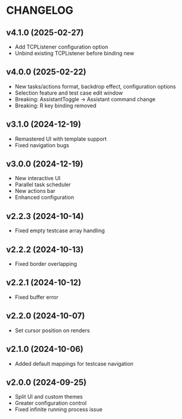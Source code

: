 # CHANGELOG

## v4.1.0 (2025-02-27)
- Add TCPListener configuration option
- Unbind existing TCPListener before binding new

## v4.0.0 (2025-02-22)
- New tasks/actions format, backdrop effect, configuration options
- Selection feature and test case edit window
- Breaking: AssistantToggle → Assistant command change
- Breaking: R key binding removed

## v3.1.0 (2024-12-19)
- Remastered UI with template support
- Fixed navigation bugs

## v3.0.0 (2024-12-19)
- New interactive UI
- Parallel task scheduler
- New actions bar
- Enhanced configuration

## v2.2.3 (2024-10-14)
- Fixed empty testcase array handling

## v2.2.2 (2024-10-13)
- Fixed border overlapping

## v2.2.1 (2024-10-12)
- Fixed buffer error

## v2.2.0 (2024-10-07)
- Set cursor position on renders

## v2.1.0 (2024-10-06)
- Added default mappings for testcase navigation

## v2.0.0 (2024-09-25)
- Split UI and custom themes
- Greater configuration control
- Fixed infinite running process issue
